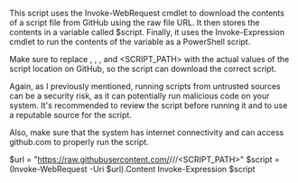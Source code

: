 This script uses the Invoke-WebRequest cmdlet to download the contents of a script file 
from GitHub using the raw file URL. It then stores the contents in a variable called $script. 
Finally, it uses the Invoke-Expression cmdlet to run the contents of the variable as a PowerShell script.

Make sure to replace <USERNAME>, <REPO>, <BRANCH>, and <SCRIPT_PATH> with the actual values of 
the script location on GitHub, so the script can download the correct script.

Again, as I previously mentioned, running scripts from untrusted sources can be a security risk, 
as it can potentially run malicious code on your system. It's recommended to review the script 
before running it and to use a reputable source for the script.

Also, make sure that the system has internet connectivity and can access github.com to properly 
run the script.


$url = "https://raw.githubusercontent.com/<USERNAME>/<REPO>/<BRANCH>/<SCRIPT_PATH>"
$script = (Invoke-WebRequest -Uri $url).Content
Invoke-Expression $script